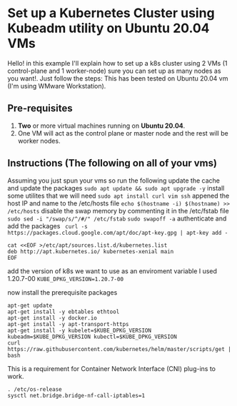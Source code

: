 # Set up a Kubernetes Cluster using Kubeadm utility on Ubuntu 20.04 VMs

Hello! in this example I'll explain how to set up a k8s cluster using 2 VMs (1 control-plane and 1 worker-node) sure you can set up as many nodes as you want!.
Just follow the steps:
This has been tested on Ubuntu 20.04 vm (I'm using WMware Workstation).

## Pre-requisites

 1. **Two** or more virtual machines  running on **Ubuntu 20.04**.
 2. One VM will act as the control plane or master node and the rest will be worker nodes. 

## Instructions (The following on all of your vms)
 Assuming you just spun your vms so run the following 
 update the cache and update the packages
` sudo apt update && sudo apt upgrade -y `
install some utilites that we will need
` sudo apt install curl vim ssh `
appened the host IP and name to the /etc/hosts file
`echo $(hostname -i) $(hostname) >> /etc/hosts`
disable the swap memory by commenting it in the /etc/fstab file
`sudo sed -i "/swap/s/^/#/" /etc/fstab`
`sudo swapoff -a`
authenticate and add the packages
   ` curl -s https://packages.cloud.google.com/apt/doc/apt-key.gpg | apt-key add -`

    cat <<EOF >/etc/apt/sources.list.d/kubernetes.list
    deb http://apt.kubernetes.io/ kubernetes-xenial main
    EOF
add the version of k8s we want to use as an enviroment variable I used 1.20.7-00
`KUBE_DPKG_VERSION=1.20.7-00`

now install the prerequisite packages

    apt-get update
    apt-get install -y ebtables ethtool
    apt-get install -y docker.io
    apt-get install -y apt-transport-https
    apt-get install -y kubelet=$KUBE_DPKG_VERSION kubeadm=$KUBE_DPKG_VERSION kubectl=$KUBE_DPKG_VERSION
    curl https://raw.githubusercontent.com/kubernetes/helm/master/scripts/get | bash
This is a requirement for Container Network Interface (CNI) plug-ins to work.

    . /etc/os-release
    sysctl net.bridge.bridge-nf-call-iptables=1
